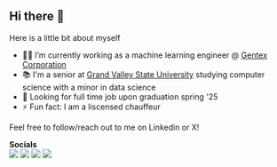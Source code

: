 ## Hi there 👋

Here is a little bit about myself

- 🧑‍💻 I’m currently working as a machine learning engineer @ [Gentex Corporation](https://www.gentex.com)
- 📚 I'm a senior at [Grand Valley State University]() studying computer science with a minor in data science
- 🔭 Looking for full time job upon graduation spring '25
- ⚡ Fun fact: I am a liscensed chauffeur

Feel free to follow/reach out to me on Linkedin or X!

**Socials** <br>
[![](https://img.shields.io/badge/Gmail-D14836?style=for-the-badge&logo=gmail&logoColor=white)](mailto:holmj@mail.gvsu.edu)
[![](https://img.shields.io/badge/Medium-12100E?style=for-the-badge&logo=medium&logoColor=white)](https://medium.com/@jensen.dev.01)
[![](https://img.shields.io/badge/LinkedIn-0077B5?style=for-the-badge&logo=linkedin&logoColor=white)](https://www.linkedin.com/in/Jensen-holm)
[![](https://img.shields.io/badge/X-%23000000.svg?style=for-the-badge&logo=X&logoColor=white)](https://x.com/MLBTunnelBot)

